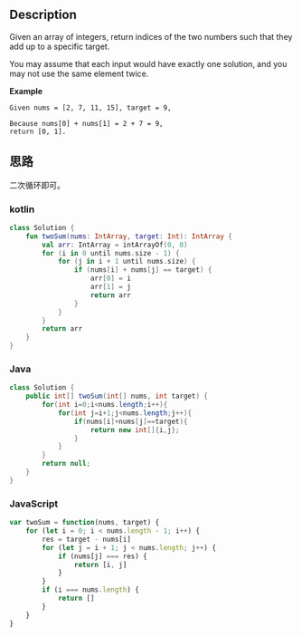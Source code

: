 ## Description

Given an array of integers, return indices of the two numbers such that they add up to a specific target.

You may assume that each input would have exactly one solution, and you may not use the same element twice.

**Example**

```
Given nums = [2, 7, 11, 15], target = 9,

Because nums[0] + nums[1] = 2 + 7 = 9,
return [0, 1].
```

## 思路

二次循环即可。


### kotlin
```kotlin
class Solution {
    fun twoSum(nums: IntArray, target: Int): IntArray {
        val arr: IntArray = intArrayOf(0, 0)
        for (i in 0 until nums.size - 1) {
            for (j in i + 1 until nums.size) {
                if (nums[i] + nums[j] == target) {
                    arr[0] = i
                    arr[1] = j
                    return arr
                }
            }
        }
        return arr
    }
}
```
###  Java

```java
class Solution {
    public int[] twoSum(int[] nums, int target) {
        for(int i=0;i<nums.length;i++){
            for(int j=i+1;j<nums.length;j++){
                if(nums[i]+nums[j]==target){
                    return new int[]{i,j};
                }
            }
        }
        return null;
    }
}
```
### JavaScript

```JavaScript
var twoSum = function(nums, target) {
    for (let i = 0; i < nums.length - 1; i++) {
        res = target - nums[i]
        for (let j = i + 1; j < nums.length; j++) {
            if (nums[j] === res) {
                return [i, j]
            }
        }
        if (i === nums.length) {
            return []
        }
    }
}
```
